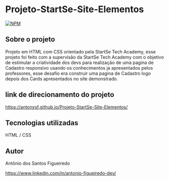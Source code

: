 # Projeto-StartSe-Site-Elementos
[![NPM](https://img.shields.io/npm/l/react)](https://github.com/antonysf/Projeto-StartSe-Site-Elementos/blob/main/LICENCE) 

## Sobre o projeto
Projeto em HTML com CSS orientado pela StartSe Tech Academy, esse projeto foi feito com a supervisão da StartSe Tech Academy com o objetivo de estimular a criatividade dos devs para realização de uma pagina de Cadastro responsivo usando os conhecimentos ja apresentados pelos professores, esse desafio era construir uma pagina de Cadastro logo depois dos Cards apresentados no site demonstrado.

## link de direcionamento do projeto

https://antonysf.github.io/Projeto-StartSe-Site-Elementos/

## Tecnologias utilizadas
HTML / CSS

## Autor
Antônio dos Santos Figueiredo

https://www.linkedin.com/in/antonio-figueiredo-dev/
